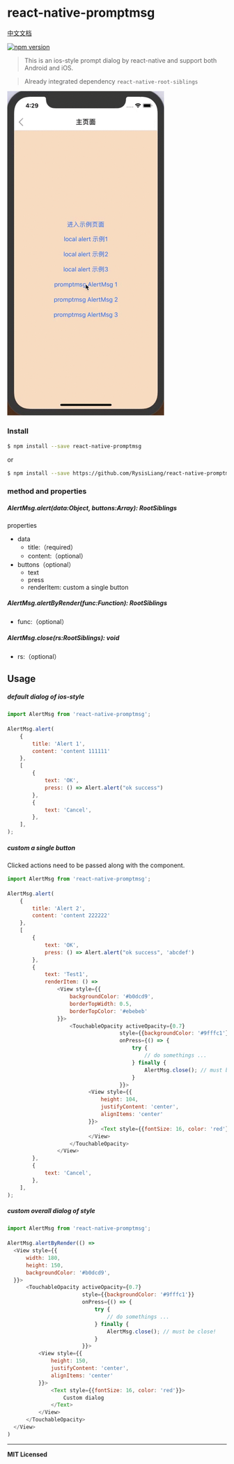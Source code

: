
# react-native-promptmsg

[中文文档](./README_zh.md)

[![npm version](https://badge.fury.io/js/react-native-promptmsg.svg)](https://badge.fury.io/js/react-native-promptmsg)

> This is an ios-style prompt dialog by react-native and support both Android and iOS.

> Already integrated dependency `react-native-root-siblings`

![](media/alert_demo_1.gif)

### Install

```bash
$ npm install --save react-native-promptmsg
```
or
```bash
$ npm install --save https://github.com/RysisLiang/react-native-promptmsg.git
```

### method and properties

##### AlertMsg.alert(data:Object, buttons:Array): RootSiblings

properties

- data
    - title:（required）
    - content:（optional）
- buttons（optional）
    - text
    - press
    - renderItem: custom a single button


##### AlertMsg.alertByRender(func:Function): RootSiblings

- func:（optional）

##### AlertMsg.close(rs:RootSiblings): void

- rs:（optional）

## Usage

##### default dialog of ios-style

```javascript
import AlertMsg from 'react-native-promptmsg';

AlertMsg.alert(
    {
        title: 'Alert 1',
        content: 'content 111111'
    },
    [
        {
            text: 'OK',
            press: () => Alert.alert("ok success")
        },
        {
            text: 'Cancel',
        },
    ],
);
```

##### custom a single button

Clicked actions need to be passed along with the component.

```javascript
import AlertMsg from 'react-native-promptmsg';

AlertMsg.alert(
    {
        title: 'Alert 2',
        content: 'content 222222'
    },
    [
        {
            text: 'OK',
            press: () => Alert.alert("ok success", 'abcdef')
        },
        {
            text: 'Test1',
            renderItem: () =>
                <View style={{
                    backgroundColor: '#b0dcd9',
                    borderTopWidth: 0.5,
                    borderTopColor: '#ebebeb'
                }}>
                    <TouchableOpacity activeOpacity={0.7}
                                    style={{backgroundColor: '#9fffc1'}}
                                    onPress={() => {
                                        try {
                                            // do somethings ...
                                        } finally {
                                            AlertMsg.close(); // must be close!
                                        }
                                    }}>
                          <View style={{
                              height: 104,
                              justifyContent: 'center',
                              alignItems: 'center'
                          }}>
                              <Text style={{fontSize: 16, color: 'red'}}>Custom button</Text>
                          </View>
                    </TouchableOpacity>
                </View>
        },
        {
            text: 'Cancel',
        },
    ],
);
```

##### custom overall dialog of style

```javascript
import AlertMsg from 'react-native-promptmsg';

AlertMsg.alertByRender(() =>
  <View style={{
      width: 180,
      height: 150,
      backgroundColor: '#b0dcd9',
  }}>
      <TouchableOpacity activeOpacity={0.7}
                        style={{backgroundColor: '#9fffc1'}}
                        onPress={() => {
                            try {
                                // do somethings ...
                            } finally {
                                AlertMsg.close(); // must be close!
                            }
                        }}>
          <View style={{
              height: 150,
              justifyContent: 'center',
              alignItems: 'center'
          }}>
              <Text style={{fontSize: 16, color: 'red'}}>
                  Custom dialog
              </Text>
          </View>
      </TouchableOpacity>
  </View>
)
```

---

**MIT Licensed**